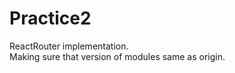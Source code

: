 # Practice2  

  ReactRouter implementation.  
  Making sure that version of modules same as origin.
